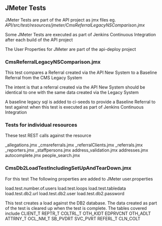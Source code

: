 ## JMeter Tests

JMeter Tests are part of the API project as jmx files eg. *API/src/test/resources/jmeter/CmsReferralLegacyNSComparison.jmx*

Some JMeter Tests are executed as part of Jenkins Continuous Integration after each build of the API project

The User Properties for JMeter are part of the api-deploy project

### CmsReferralLegacyNSComparison.jmx

This test compares a Referral created via the API New System to a Baseline Referral from the CMS Legacy System

The intent is that a referral created via the API New System should be identical to one with the same data created via the Legacy System

A baseline legacy sql is added to ci-seeds to provide a Baseline Referral to test against when this test is executed as part of Jenkins Continuous Integration

### Tests for individual resources

These test REST calls against the resource

_allegations.jmx
_cmsreferrals.jmx
_referralClients.jmx
_referrals.jmx
_reporters.jmx
_staffpersons.jmx
address_validation.jmx
addresses.jmx
autocomplete.jmx
people_search.jmx

### CmsDb2LoadTestIncludingSetUpAndTearDown.jmx

For this test The following properties are added to JMeter user.properties

load.test.number.of.users
load.test.loops
load.test.tabledata
load.test.db2.url
load.test.db2.user
load.test.db2.password

This test creates a load against the DB2 database. The data created as part of the test is cleared up when the test is complete. The tables covered include
CLIENT_T
REPTR_T
COLTRL_T
OTH_KIDT
EDPRVCNT
OTH_ADLT
ATTRNY_T
OCL_NM_T
SB_PVDRT
SVC_PVRT
REFERL_T
CLN_COLT

